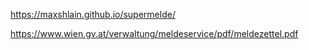 https://maxshlain.github.io/supermelde/


https://www.wien.gv.at/verwaltung/meldeservice/pdf/meldezettel.pdf